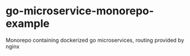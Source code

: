 # go-microservice-monorepo-example
Monorepo containing dockerized go microservices, routing provided by nginx

